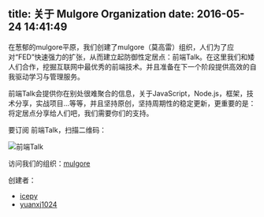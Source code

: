 title: 关于 Mulgore Organization
date: 2016-05-24 14:41:49
---

在葱郁的mulgore平原，我们创建了mulgore（莫高雷）组织，人们为了应对“FED”快速强力的扩张，从而建立起防御性定居点：前端Talk。在这里我们和矮人们合作，挖掘互联网中最优秀的前端技术。并且准备在下一个阶段提供高效的自我驱动学习与管理服务。

前端Talk会提供你在别处很难聚合的信息，关于JavaScript，Node.js，框架，技术分享，实战项目...等等，并且坚持原创，坚持周期性的稳定更新，更重要的是：将定居点分享给人们吧，我们需要你们的支持。

要订阅 前端Talk，扫描二维码：

![前端Talk](https://raw.githubusercontent.com/icepy/_posts/master/img/weixin.jpg)

访问我们的组织：[mulgore](https://github.com/mulgore)

创建者：

*	[icepy](https://github.com/icepy)
*	[yuanxj1024](https://github.com/yuanxj1024)

